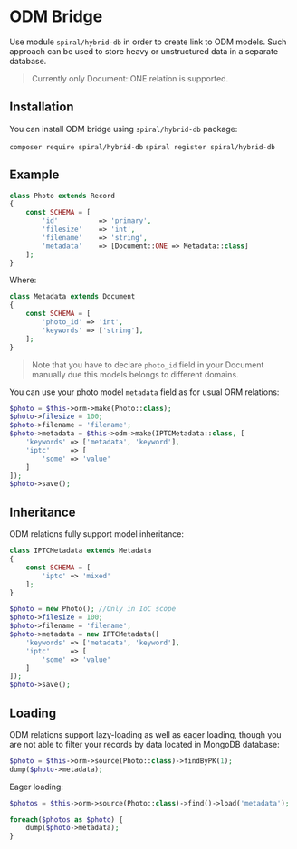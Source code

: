 # ODM Bridge
Use module `spiral/hybrid-db` in order to create link to ODM models. Such approach can be used to store heavy or unstructured data in a separate database.

> Currently only Document::ONE relation is supported.

## Installation
You can install ODM bridge using `spiral/hybrid-db` package:

`composer require spiral/hybrid-db`
`spiral register spiral/hybrid-db`

## Example
```php
class Photo extends Record
{
    const SCHEMA = [
        'id'          => 'primary',
        'filesize'    => 'int',
        'filename'    => 'string',
        'metadata'    => [Document::ONE => Metadata::class]
    ];
}
```

Where:
```php
class Metadata extends Document
{
    const SCHEMA = [
        'photo_id' => 'int',
        'keywords' => ['string'],
    ];
}
```

> Note that you have to declare `photo_id` field in your Document manually due this models belongs to different domains.

You can use your photo model `metadata` field as for usual ORM relations:

```php
$photo = $this->orm->make(Photo::class);
$photo->filesize = 100;
$photo->filename = 'filename';
$photo->metadata = $this->odm->make(IPTCMetadata::class, [
    'keywords' => ['metadata', 'keyword'],
    'iptc'     => [
        'some' => 'value'
    ]
]);
$photo->save();
```

## Inheritance
ODM relations fully support model inheritance:

```php
class IPTCMetadata extends Metadata
{
    const SCHEMA = [
        'iptc' => 'mixed'
    ];
}
```

```php
$photo = new Photo(); //Only in IoC scope
$photo->filesize = 100;
$photo->filename = 'filename';
$photo->metadata = new IPTCMetadata([
    'keywords' => ['metadata', 'keyword'],
    'iptc'     => [
        'some' => 'value'
    ]
]);
$photo->save();
```

## Loading
ODM relations support lazy-loading as well as eager loading, though you are not able to filter your records by data located in MongoDB database:

```php
$photo = $this->orm->source(Photo::class)->findByPK(1);
dump($photo->metadata);
```

Eager loading:

```php
$photos = $this->orm->source(Photo::class)->find()->load('metadata');

foreach($photos as $photo) {
    dump($photo->metadata);
}
```

